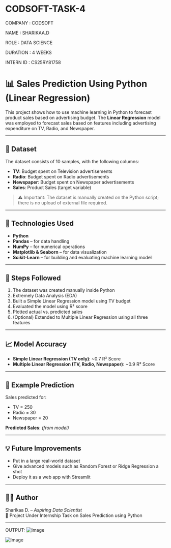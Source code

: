 # CODSOFT-TASK-4

COMPANY : CODSOFT

NAME : SHARIKAA.D

ROLE : DATA SCIENCE

DURATION : 4 WEEKS

INTERN ID : CS25RY81758

# 📊 Sales Prediction Using Python (Linear Regression)

This project shows how to use machine learning in Python to forecast product sales based on advertising budget. The **Linear Regression** model was employed to forecast sales based on features including advertising expenditure on TV, Radio, and Newspaper.

---

## 📁 Dataset

The dataset consists of 10 samples, with the following columns:

- **TV**: Budget spent on Television advertisements  
- **Radio**: Budget spent on Radio advertisements  
- **Newspaper**: Budget spent on Newspaper advertisements  
- **Sales**: Product Sales (target variable)

> ⚠️ Important: The dataset is manually created on the Python script; there is no upload of external file required.

---

## 📌 Technologies Used

- **Python**
- **Pandas** – for data handling  
- **NumPy** – for numerical operations  
- **Matplotlib & Seaborn** – for data visualization  
- **Scikit-Learn** – for building and evaluating machine learning model

---

## 🚀 Steps Followed

1. The dataset was created manually inside Python
2. Extremely Data Analysis (EDA)
3. Built a Simple Linear Regression model using TV budget
4. Evaluated the model using R² score
5. Plotted actual vs. predicted sales
6. (Optional) Extended to Multiple Linear Regression using all three features

---

## 📈 Model Accuracy

- **Simple Linear Regression (TV only)**: ~0.7 R² Score  
- **Multiple Linear Regression (TV, Radio, Newspaper)**: ~0.9 R² Score

---

## 🧪 Example Prediction

Sales predicted for:

- TV = 250  
- Radio = 30  
- Newspaper = 20  

**Predicted Sales**: *(from model)*

---

## 💡 Future Improvements

- Put in a large real-world dataset
- Give advanced models such as Random Forest or Ridge Regression a shot
- Deploy it as a web app with Streamlit

---

## 👩‍💻 Author

Sharikaa D. – *Aspiring Data Scientist*  
📌 Project Under Internship Task on Sales Prediction using Python

---
OUTPUT:
![Image](https://github.com/user-attachments/assets/3b0342f6-57be-41c3-a5a3-40efad85f0be)

![Image](https://github.com/user-attachments/assets/6f104930-f8ee-442c-aabd-6f9a130c565c)
